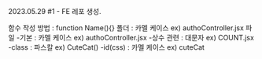 2023.05.29 #1 - FE 레포 생성.


함수 작성 방법 : function Name(){}
폴더 : 카멜 케이스 ex) authoController.jsx
파일
-기본 : 카멜 케이스 ex) authoController.jsx
-상수 관련 : 대문자 ex) COUNT.jsx
-class : 파스칼 ex) CuteCat()
-id(css) : 카멜 케이스 ex) cuteCat
